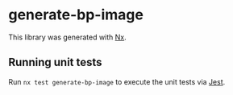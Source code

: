 # generate-bp-image

This library was generated with [Nx](https://nx.dev).

## Running unit tests

Run `nx test generate-bp-image` to execute the unit tests via [Jest](https://jestjs.io).
